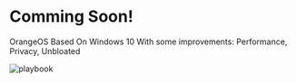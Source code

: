 # Comming Soon!
OrangeOS Based On Windows 10 With some improvements: Performance, Privacy, Unbloated

![playbook](https://github.com/user-attachments/assets/4677c51e-8218-4f3b-87c6-b7201051aaf7)
